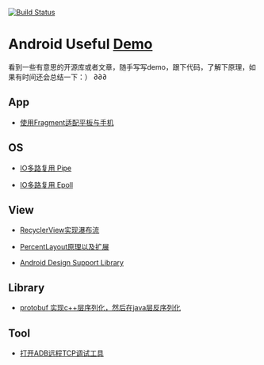[![Build Status](https://travis-ci.org/wujingchao/android-demo.svg?branch=master)](https://travis-ci.org/wujingchao/android-demo)

# Android Useful [Demo]()


看到一些有意思的开源库或者文章，随手写写demo，跟下代码，了解下原理，如果有时间还会总结一下：）
∂∂∂
## App

- [使用Fragment适配平板与手机](./app/src/main/java/com/wujingchao/android/demo/app/fragment/)


## OS

- [IO多路复用 Pipe](./app/src/main/java/com/wujingchao/android/demo/os/PipeDemo.java)

- [IO多路复用 Epoll](./app/src/main/java/com/wujingchao/android/demo/os/PipeDemo.java)


## View

- [RecyclerView实现瀑布流](./app/src/main/java/com/wujingchao/android/demo/supportLibrary/recyclerview/)

- [PercentLayout原理以及扩展](./app/src/main/java/com/wujingchao/android/demo/supportLibrary/percentlayout)

- [Android Design Support Library](./app/src/main/java/com/wujingchao/android/demo/supportLibrary/design)

## Library

- [protobuf 实现c++层序列化，然后在java层反序列化](./app/src/main/java/com/wujingchao/android/demo/library/NativeProtoActivity.java)

## Tool
- [打开ADB远程TCP调试工具](./app/src/main/java/com/wujingchao/android/demo/tool/remotedebug/)
